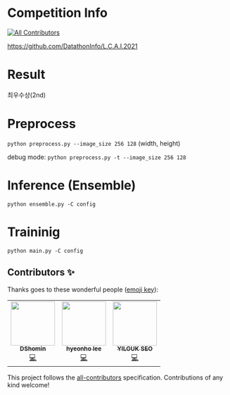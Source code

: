 # Competition Info
<!-- ALL-CONTRIBUTORS-BADGE:START - Do not remove or modify this section -->
[![All Contributors](https://img.shields.io/badge/all_contributors-3-orange.svg?style=flat-square)](#contributors-)
<!-- ALL-CONTRIBUTORS-BADGE:END -->
https://github.com/DatathonInfo/L.C.A.I.2021

# Result
최우수상(2nd)

# Preprocess
`python preprocess.py --image_size 256 128` (width, height)

debug mode:
`python preprocess.py -t --image_size 256 128` 


# Inference (Ensemble)
`python ensemble.py -C config`

# Traininig
`python main.py -C config`

## Contributors ✨

Thanks goes to these wonderful people ([emoji key](https://allcontributors.org/docs/en/emoji-key)):

<!-- ALL-CONTRIBUTORS-LIST:START - Do not remove or modify this section -->
<!-- prettier-ignore-start -->
<!-- markdownlint-disable -->
<table>
  <tr>
    <td align="center"><a href="https://www.kaggle.com/hominlee"><img src="https://avatars.githubusercontent.com/u/33175883?v=4?s=100" width="100px;" alt=""/><br /><sub><b>DShomin</b></sub></a><br /><a href="https://github.com/marquis08/LC_AI_2021/commits?author=DShomin" title="Code">💻</a></td>
    <td align="center"><a href="https://github.com/hyeonho1028"><img src="https://avatars.githubusercontent.com/u/40379485?v=4?s=100" width="100px;" alt=""/><br /><sub><b>hyeonho lee</b></sub></a><br /><a href="https://github.com/marquis08/LC_AI_2021/commits?author=hyeonho1028" title="Code">💻</a></td>
    <td align="center"><a href="https://www.kaggle.com/marquis08"><img src="https://avatars.githubusercontent.com/u/27425140?v=4?s=100" width="100px;" alt=""/><br /><sub><b>YILGUK SEO</b></sub></a><br /><a href="https://github.com/marquis08/LC_AI_2021/commits?author=marquis08" title="Code">💻</a></td>
  </tr>
</table>

<!-- markdownlint-restore -->
<!-- prettier-ignore-end -->

<!-- ALL-CONTRIBUTORS-LIST:END -->

This project follows the [all-contributors](https://github.com/all-contributors/all-contributors) specification. Contributions of any kind welcome!